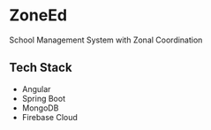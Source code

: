 # ZoneEd
School Management System with Zonal Coordination

## Tech Stack
- Angular  
- Spring Boot  
- MongoDB  
- Firebase Cloud
